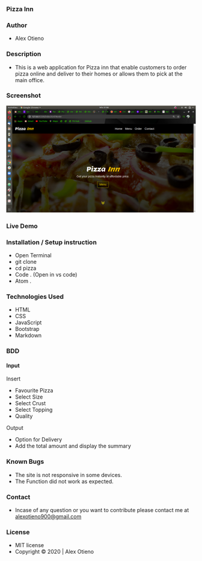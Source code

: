### Pizza Inn

### Author
* Alex Otieno

### Description
* This is a web application for Pizza inn that enable customers to order pizza online and deliver to their homes or allows them to pick at the main office.

### Screenshot
<img src="images/pizza-site.png" alt="Pizza Site" >

### Live Demo

### Installation / Setup instruction
* Open Terminal
* git clone 
* cd pizza
* Code . (Open in vs code)
* Atom .

### Technologies Used
* HTML
* CSS
* JavaScript
* Bootstrap
* Markdown

### BDD

#### Input
Insert 
* Favourite Pizza
* Select Size
* Select Crust
* Select Topping
* Quality

Output

* Option for Delivery
* Add the total amount and display the summary

### Known Bugs
* The site is not responsive in some devices.
* The Function did not work as expected.

### Contact
* Incase of any question or you want to contribute please contact me at alexotieno900@gmail.com

### License

* MIT license
* Copyright &copy; 2020 | Alex Otieno